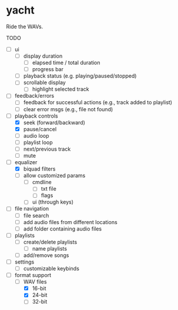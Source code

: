# yacht

Ride the WAVs.

TODO
- [ ] ui
    - [ ] display duration
        - [ ] elapsed time / total duration
        - [ ] progress bar
    - [ ] playback status (e.g. playing/paused/stopped)
    - [ ] scrollable display
         - [ ] highlight selected track
- [ ] feedback/errors
    - [ ] feedback for successful actions (e.g., track added to playlist)
    - [ ] clear error msgs (e.g., file not found)
- [ ] playback controls
    - [X] seek (forward/backward)
    - [X] pause/cancel
    - [ ] audio loop
    - [ ] playlist loop
    - [ ] next/previous track
    - [ ] mute
- [ ] equalizer
    - [X] biquad filters
    - [ ] allow customized params
        - [ ] cmdline
            - [ ] txt file
            - [ ] flags
        - [ ] ui (through keys)
- [ ] file navigation
    - [ ] file search
    - [ ] add audio files from different locations
    - [ ] add folder containing audio files
- [ ] playlists
    - [ ] create/delete playlists
        - [ ] name playlists
    - [ ] add/remove songs
- [ ] settings
    - [ ] customizable keybinds
- [ ] format support
    - [ ] WAV files
        - [X] 16-bit
        - [X] 24-bit
        - [ ] 32-bit
